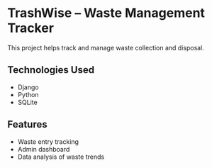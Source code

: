 # TrashWise – Waste Management Tracker

This project helps track and manage waste collection and disposal.

## Technologies Used
- Django
- Python
- SQLite

## Features
- Waste entry tracking
- Admin dashboard
- Data analysis of waste trends

